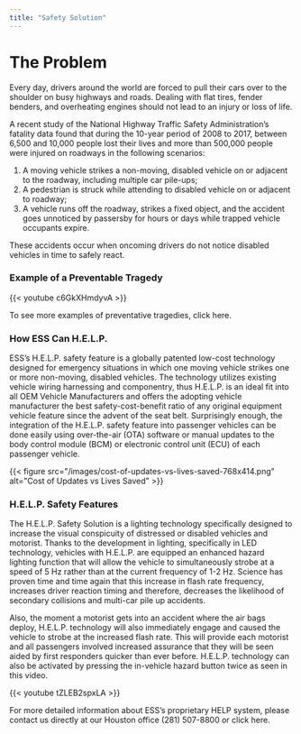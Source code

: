 ```yaml
---
title: "Safety Solution"
---
```


# The Problem

Every day, drivers around the world are forced to pull their cars over to the shoulder on 
busy highways and roads. Dealing with flat tires, fender benders, and overheating engines 
should not lead to an injury or loss of life.

A recent study of the National Highway Traffic Safety Administration’s fatality data found
that during the 10-year period of 2008 to 2017, between 6,500 and 10,000 people lost their 
lives and more than 500,000 people were injured on roadways in the following scenarios:

1. A moving vehicle strikes a non-moving, disabled vehicle on or adjacent to the roadway, 
including multiple car pile-ups;
1. A pedestrian is struck while attending to disabled vehicle on or adjacent to roadway;
1. A vehicle runs off the roadway, strikes a fixed object, and the accident goes unnoticed 
by passersby for hours or days while trapped vehicle occupants expire.

These accidents occur when oncoming drivers do not notice disabled vehicles in time to 
safely react.

### Example of a Preventable Tragedy

{{< youtube c6GkXHmdyvA >}}

To see more examples of preventative tragedies, click here.

### How ESS Can H.E.L.P.

ESS’s H.E.L.P. safety feature is a globally patented low-cost technology designed for emergency 
situations in which one moving vehicle strikes one or more non-moving, disabled vehicles. The 
technology utilizes existing vehicle wiring harnessing and componentry, thus H.E.L.P. is an ideal 
fit into all OEM Vehicle Manufacturers and offers the adopting vehicle manufacturer the best 
safety-cost-benefit ratio of any original equipment vehicle feature since the advent of the 
seat belt. Surprisingly enough, the integration of the H.E.L.P. safety feature into passenger 
vehicles can be done easily using over-the-air (OTA) software or manual updates to the body 
control module (BCM) or electronic control unit (ECU) of each passenger vehicle. 

{{< figure src="/images/cost-of-updates-vs-lives-saved-768x414.png" alt="Cost of Updates vs Lives Saved" >}}

### H.E.L.P. Safety Features 

The H.E.L.P. Safety Solution is a lighting technology specifically designed to increase the visual 
conspicuity of distressed or disabled vehicles and motorist. Thanks to the development in 
lighting, specifically in LED technology, vehicles with H.E.L.P. are equipped an enhanced hazard 
lighting function that will allow the vehicle to simultaneously strobe at a speed of 5 Hz rather 
than at the current frequency of 1-2 Hz. Science has proven time and time again that this increase 
in flash rate frequency, increases driver reaction timing and therefore, decreases the likelihood 
of secondary collisions and multi-car pile up accidents. 

Also, the moment a motorist gets into an accident where the air bags deploy, H.E.L.P. technology 
will also immediately engage and caused the vehicle to strobe at the increased flash rate. This 
will provide each motorist and all passengers involved increased assurance that they will be seen 
aided by first responders quicker than ever before. H.E.L.P. technology can also be activated by 
pressing the in-vehicle hazard button twice as seen in this video.

{{< youtube tZLEB2spxLA >}}

For more detailed information about ESS’s proprietary HELP system, please contact us 
directly at our Houston office (281) 507-8800 or click here.
